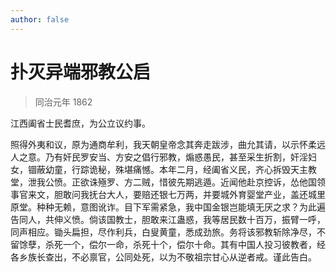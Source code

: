 ```yaml
---
author: false
---
```


# 扑灭异端邪教公启

> 同治元年 1862

江西阖省士民耆庶，为公立议约事。

照得外夷和议，原为通商牟利，我天朝皇帝念其奔走跋涉，曲允其请，以示怀柔远人之意。乃有奸民罗安当、方安之倡行邪教，煽惑愚民，甚至采生折割，奸淫妇女，锢蔽幼童，行踪诡秘，殊堪痛憾。本年二月，经阖省义民，齐心拆毁天主教堂，泄我公愤。正欲诛殛罗、方二贼，惜彼先期逃遁。近闻他赴京控诉，怂他国领事官来文，胆敢问我抚台大人，要赔还银七万两，并要城外育婴堂产业，盖还城里原堂。种种无赖，意图讹诈。目下军需紧急，我中国金银岂能填无厌之求？为此遍告同人，共伸义愤。倘该国教士，胆敢来江蛊惑，我等居民数十百万，振臂一呼，同声相应。锄头扁担，尽作利兵，白叟黄童，悉成劲旅。务将该邪教斩除净尽，不留馀孽，杀死一个，偿尔一命，杀死十个，偿尔十命。其有中国人投习彼教者，经各乡族长查出，不必禀官，公同处死，以为不敬祖宗甘心从逆者戒。谨此告白。